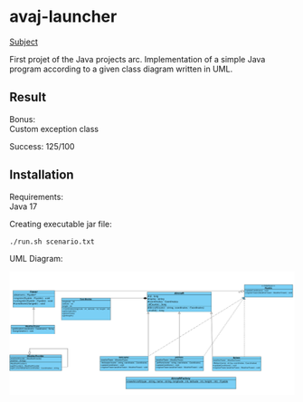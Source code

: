 # avaj-launcher

[Subject](https://cdn.intra.42.fr/pdf/pdf/66304/en.subject.pdf)

First projet of the Java projects arc. Implementation of a simple Java program according to a given class diagram written in UML.

## Result

Bonus:<br />
Custom exception class <br />

Success: 125/100

## Installation

Requirements: <br />
Java 17 <br />


Creating executable jar file:
```bash
./run.sh scenario.txt
```
UML Diagram:

![](git-images/avaj_uml.png)
